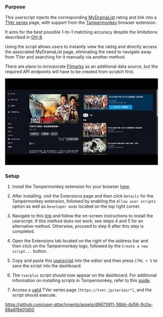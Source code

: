 ### Purpose

This userscript injects the corresponding [MyDramaList](https://mydramalist.com/699035-tokyo-mer) rating and link into a [TVer series](https://tver.jp/series/srwttibvhk) page, with support from the [Tampermonkey](https://www.tampermonkey.net/) browser extension. 

It aims for the best possible 1-to-1 matching accuracy despite the limitations described in [GH-8](https://github.com/e0406370/tverplus/issues/8).

Using the script allows users to instantly view the rating and directly access the associated MyDramaList page, eliminating the need to navigate away from TVer and searching for it manually via another method.

There are plans to incorporate [Filmarks](https://filmarks.com/dramas/10640/14824) as an additional data source, but the required API endpoints will have to be created from scratch first.

![demo](https://raw.githubusercontent.com/e0406370/tverplus/refs/heads/assets/gh_7_demo.gif)

### Setup

1. Install the Tampermonkey extension for your browser [here](https://www.tampermonkey.net/).

2. After installing, visit the Extensions page and then click `Details` for the Tampermonkey extension, followed by enabling the `Allow user scripts` option as well as `Developer mode` located on the top right corner.

3. Navigate to this [link](https://github.com/e0406370/tverplus/raw/refs/heads/main/tverplus.user.js) and follow the on-screen instructions to install the userscript. If this method does not work, see steps 4 and 5 for an alternative method. Otherwise, proceed to step 6 after this step is completed.
  
4. Open the Extensions tab located on the right of the address bar and then click on the Tampermonkey logo, followed by the `Create a new script...` button.

5. Copy and paste this [userscript](tverplus.user.js) into the editor and then press `CTRL + S` to save the script into the dashboard.

6. The `tverplus` script should now appear on the dashboard. For additional information on installing scripts in Tampermonkey, refer to this [guide](https://www.tampermonkey.net/faq.php?locale=en#Q102).

7. Access a [valid](https://tver.jp/series/srwttibvhk) TVer series page `[https://tver.jp/series/*]`, and the script should execute.

https://github.com/user-attachments/assets/d9673911-36bb-4d56-9c0a-88a6f9e01d50
